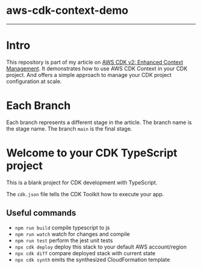 # aws-cdk-context-demo

---

# Intro

This repository is part of my article on [AWS CDK v2: Enhanced Context Management](https://medium.com/@lior.dux/aws-cdk-v2-enhanced-context-management-a8e1a5dc7b6f). It demonstrates how to use AWS CDK Context in your CDK project. And offers a simple approach to manage your CDK project configuration at scale.

# Each Branch

Each branch represents a different stage in the article. The branch name is the stage name. The branch `main` is the final stage.

# Welcome to your CDK TypeScript project

This is a blank project for CDK development with TypeScript.

The `cdk.json` file tells the CDK Toolkit how to execute your app.

## Useful commands

- `npm run build` compile typescript to js
- `npm run watch` watch for changes and compile
- `npm run test` perform the jest unit tests
- `npx cdk deploy` deploy this stack to your default AWS account/region
- `npx cdk diff` compare deployed stack with current state
- `npx cdk synth` emits the synthesized CloudFormation template
